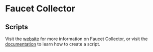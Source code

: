 # Faucet Collector

## Scripts 

Visit the [website](https://faucetcollector.com/) for more information on Faucet Collector, or visit the [documentation](https://faucetcollector.com/docs) to learn how to create a script.
